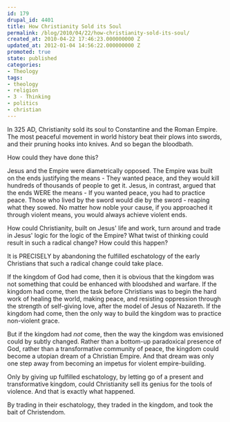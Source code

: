```yaml
---
id: 179
drupal_id: 4401
title: How Christianity Sold its Soul
permalink: /blog/2010/04/22/how-christianity-sold-its-soul/
created_at: 2010-04-22 17:46:23.000000000 Z
updated_at: 2012-01-04 14:56:22.000000000 Z
promoted: true
state: published
categories:
- Theology
tags:
- theology
- religion
- 3 - Thinking
- politics
- christian
---
```

In 325 AD, Christianity sold its soul to Constantine and the Roman Empire. The most peaceful movement in world history beat their plows into swords, and their pruning hooks into knives. And so began the bloodbath.

How could they have done this?

Jesus and the Empire were diametrically opposed. The Empire was built on the ends justifying the means - They wanted peace, and they would kill hundreds of thousands of people to get it. Jesus, in contrast, argued that the ends WERE the means - If you wanted peace, you had to practice peace. Those who lived by the sword would die by the sword - reaping what they sowed. No matter how noble your cause, if you approached it through violent means, you would always achieve violent ends.

How could Christianity, built on Jesus' life and work, turn around and trade in Jesus' logic for the logic of the Empire? What twist of thinking could result in such a radical change? How could this happen?

It is PRECISELY by abandoning the fulfilled eschatology of the early Christians that such a radical change could take place.

If the kingdom of God had come, then it is obvious that the kingdom was not something that could be enhanced with bloodshed and warfare. If the kingdom had come, then the task before Christians was to begin the hard work of healing the world, making peace, and resisting oppression through the strength of self-giving love, after the model of Jesus of Nazareth. If the kingdom had come, then the only way to build the kingdom was to practice non-violent grace.

But if the kingdom had <em>not</em> come, then the way the kingdom was envisioned could by subtly changed. Rather than a bottom-up paradoxical presence of God, rather than a transformative community of peace, the kingdom could become a utopian dream of a Christian Empire. And that dream was only one step away from becoming an impetus for violent empire-building.

Only by giving up fulfilled eschatology, by letting go of a present and transformative kingdom, could Christianity sell its genius for the tools of violence. And that is exactly what happened.

By trading in their eschatology, they traded in the kingdom, and took the bait of Christendom.
